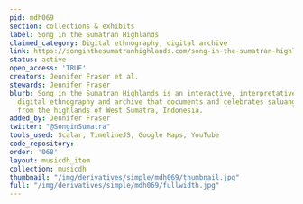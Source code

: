 ```yaml
---
pid: mdh069
section: collections & exhibits
label: Song in the Sumatran Highlands
claimed_category: Digital ethnography, digital archive
link: https://songinthesumatranhighlands.com/song-in-the-sumatran-highlands/index
status: active
open_access: 'TRUE'
creators: Jennifer Fraser et al.
stewards: Jennifer Fraser
blurb: Song in the Sumatran Highlands is an interactive, interpretative, multimedia
  digital ethnography and archive that documents and celebrates saluang, a vocal genre
  from the highlands of West Sumatra, Indonesia.
added_by: Jennifer Fraser
twitter: "@SonginSumatra"
tools_used: Scalar, TimelineJS, Google Maps, YouTube
code_repository:
order: '068'
layout: musicdh_item
collection: musicdh
thumbnail: "/img/derivatives/simple/mdh069/thumbnail.jpg"
full: "/img/derivatives/simple/mdh069/fullwidth.jpg"
---
```

